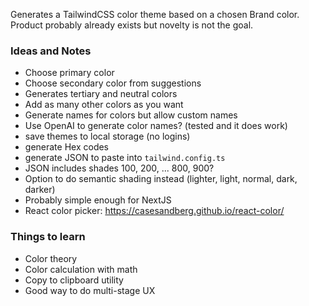 Generates a TailwindCSS color theme based on a chosen Brand color. Product probably already exists but novelty is not the goal.

### Ideas and Notes

- Choose primary color
- Choose secondary color from suggestions
- Generates tertiary and neutral colors
- Add as many other colors as you want
- Generate names for colors but allow custom names
- Use OpenAI to generate color names? (tested and it does work)
- save themes to local storage (no logins)
- generate Hex codes
- generate JSON to paste into `tailwind.config.ts`
- JSON includes shades 100, 200, ... 800, 900?
- Option to do semantic shading instead (lighter, light, normal, dark, darker)
- Probably simple enough for NextJS
- React color picker: https://casesandberg.github.io/react-color/

### Things to learn

- Color theory
- Color calculation with math
- Copy to clipboard utility
- Good way to do multi-stage UX
